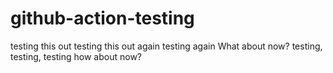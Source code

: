 # github-action-testing

testing this out
testing this out again
testing again
What about now?
testing, testing, testing
how about now?
